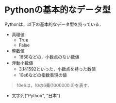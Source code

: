 # Pythonの基本的なデータ型

Pythonは，以下の基本的なデータ型を持っている．
* 真理値
  * True
  * False
* 整数値
  * 1858などの，小数点のない数値
* 浮動小数値
  * 3.141592といった，小数点を持った数値
  * 10e6などの指数表現の値
> 10e6は，10の6乗(1000000.0)を表す．
* 文字列("Python", "日本")
